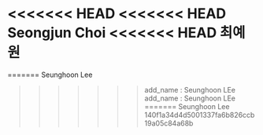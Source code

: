 <<<<<<< HEAD
<<<<<<< HEAD
Seongjun Choi
<<<<<<< HEAD
최예원
=======
=======
Seunghoon Lee
>>>>>>> add_name : Seunghoon LEe
>>>>>>> add_name : Seunghoon LEe
=======
Seunghoon Lee
>>>>>>> 140f1a34d4d5001337fa6b826ccb19a05c84a68b
